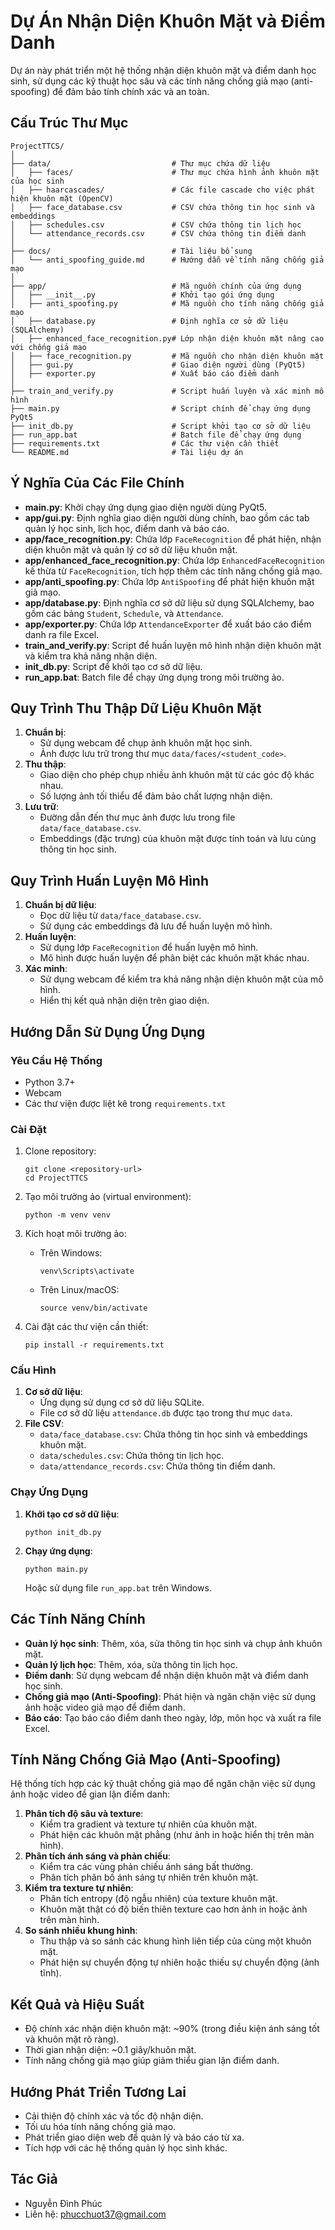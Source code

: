 # Dự Án Nhận Diện Khuôn Mặt và Điểm Danh

Dự án này phát triển một hệ thống nhận diện khuôn mặt và điểm danh học sinh, sử dụng các kỹ thuật học sâu và các tính năng chống giả mạo (anti-spoofing) để đảm bảo tính chính xác và an toàn.

## Cấu Trúc Thư Mục

```
ProjectTTCS/
│
├── data/                           # Thư mục chứa dữ liệu
│   ├── faces/                      # Thư mục chứa hình ảnh khuôn mặt của học sinh
│   ├── haarcascades/               # Các file cascade cho việc phát hiện khuôn mặt (OpenCV)
│   ├── face_database.csv           # CSV chứa thông tin học sinh và embeddings
│   ├── schedules.csv               # CSV chứa thông tin lịch học
│   └── attendance_records.csv      # CSV chứa thông tin điểm danh
│
├── docs/                           # Tài liệu bổ sung
│   └── anti_spoofing_guide.md      # Hướng dẫn về tính năng chống giả mạo
│
├── app/                            # Mã nguồn chính của ứng dụng
│   ├── __init__.py                 # Khởi tạo gói ứng dụng
│   ├── anti_spoofing.py            # Mã nguồn cho tính năng chống giả mạo
│   ├── database.py                 # Định nghĩa cơ sở dữ liệu (SQLAlchemy)
│   ├── enhanced_face_recognition.py# Lớp nhận diện khuôn mặt nâng cao với chống giả mạo
│   ├── face_recognition.py         # Mã nguồn cho nhận diện khuôn mặt
│   ├── gui.py                      # Giao diện người dùng (PyQt5)
│   ├── exporter.py                 # Xuất báo cáo điểm danh
│
├── train_and_verify.py             # Script huấn luyện và xác minh mô hình
├── main.py                         # Script chính để chạy ứng dụng PyQt5
├── init_db.py                      # Script khởi tạo cơ sở dữ liệu
├── run_app.bat                     # Batch file để chạy ứng dụng
├── requirements.txt                # Các thư viện cần thiết
└── README.md                       # Tài liệu dự án
```

## Ý Nghĩa Của Các File Chính

- **main.py**: Khởi chạy ứng dụng giao diện người dùng PyQt5.
- **app/gui.py**: Định nghĩa giao diện người dùng chính, bao gồm các tab quản lý học sinh, lịch học, điểm danh và báo cáo.
- **app/face_recognition.py**: Chứa lớp `FaceRecognition` để phát hiện, nhận diện khuôn mặt và quản lý cơ sở dữ liệu khuôn mặt.
- **app/enhanced_face_recognition.py**: Chứa lớp `EnhancedFaceRecognition` kế thừa từ `FaceRecognition`, tích hợp thêm các tính năng chống giả mạo.
- **app/anti_spoofing.py**: Chứa lớp `AntiSpoofing` để phát hiện khuôn mặt giả mạo.
- **app/database.py**: Định nghĩa cơ sở dữ liệu sử dụng SQLAlchemy, bao gồm các bảng `Student`, `Schedule`, và `Attendance`.
- **app/exporter.py**: Chứa lớp `AttendanceExporter` để xuất báo cáo điểm danh ra file Excel.
- **train_and_verify.py**: Script để huấn luyện mô hình nhận diện khuôn mặt và kiểm tra khả năng nhận diện.
- **init_db.py**: Script để khởi tạo cơ sở dữ liệu.
- **run_app.bat**: Batch file để chạy ứng dụng trong môi trường ảo.

## Quy Trình Thu Thập Dữ Liệu Khuôn Mặt

1.  **Chuẩn bị**:
    -   Sử dụng webcam để chụp ảnh khuôn mặt học sinh.
    -   Ảnh được lưu trữ trong thư mục `data/faces/<student_code>`.
2.  **Thu thập**:
    -   Giao diện cho phép chụp nhiều ảnh khuôn mặt từ các góc độ khác nhau.
    -   Số lượng ảnh tối thiểu để đảm bảo chất lượng nhận diện.
3.  **Lưu trữ**:
    -   Đường dẫn đến thư mục ảnh được lưu trong file `data/face_database.csv`.
    -   Embeddings (đặc trưng) của khuôn mặt được tính toán và lưu cùng thông tin học sinh.

## Quy Trình Huấn Luyện Mô Hình

1.  **Chuẩn bị dữ liệu**:
    -   Đọc dữ liệu từ `data/face_database.csv`.
    -   Sử dụng các embeddings đã lưu để huấn luyện mô hình.
2.  **Huấn luyện**:
    -   Sử dụng lớp `FaceRecognition` để huấn luyện mô hình.
    -   Mô hình được huấn luyện để phân biệt các khuôn mặt khác nhau.
3.  **Xác minh**:
    -   Sử dụng webcam để kiểm tra khả năng nhận diện khuôn mặt của mô hình.
    -   Hiển thị kết quả nhận diện trên giao diện.

## Hướng Dẫn Sử Dụng Ứng Dụng

### Yêu Cầu Hệ Thống

-   Python 3.7+
-   Webcam
-   Các thư viện được liệt kê trong `requirements.txt`

### Cài Đặt

1.  Clone repository:

    ```
    git clone <repository-url>
    cd ProjectTTCS
    ```
2.  Tạo môi trường ảo (virtual environment):

    ```
    python -m venv venv
    ```
3.  Kích hoạt môi trường ảo:

    -   Trên Windows:

        ```
        venv\Scripts\activate
        ```
    -   Trên Linux/macOS:

        ```
        source venv/bin/activate
        ```
4.  Cài đặt các thư viện cần thiết:

    ```
    pip install -r requirements.txt
    ```

### Cấu Hình

1.  **Cơ sở dữ liệu**:
    -   Ứng dụng sử dụng cơ sở dữ liệu SQLite.
    -   File cơ sở dữ liệu `attendance.db` được tạo trong thư mục `data`.
2.  **File CSV**:
    -   `data/face_database.csv`: Chứa thông tin học sinh và embeddings khuôn mặt.
    -   `data/schedules.csv`: Chứa thông tin lịch học.
    -   `data/attendance_records.csv`: Chứa thông tin điểm danh.

### Chạy Ứng Dụng

1.  **Khởi tạo cơ sở dữ liệu**:

    ```
    python init_db.py
    ```
2.  **Chạy ứng dụng**:

    ```
    python main.py
    ```

    Hoặc sử dụng file `run_app.bat` trên Windows.

## Các Tính Năng Chính

-   **Quản lý học sinh**: Thêm, xóa, sửa thông tin học sinh và chụp ảnh khuôn mặt.
-   **Quản lý lịch học**: Thêm, xóa, sửa thông tin lịch học.
-   **Điểm danh**: Sử dụng webcam để nhận diện khuôn mặt và điểm danh học sinh.
-   **Chống giả mạo (Anti-Spoofing)**: Phát hiện và ngăn chặn việc sử dụng ảnh hoặc video giả mạo để điểm danh.
-   **Báo cáo**: Tạo báo cáo điểm danh theo ngày, lớp, môn học và xuất ra file Excel.

## Tính Năng Chống Giả Mạo (Anti-Spoofing)

Hệ thống tích hợp các kỹ thuật chống giả mạo để ngăn chặn việc sử dụng ảnh hoặc video để gian lận điểm danh:

1.  **Phân tích độ sâu và texture**:
    -   Kiểm tra gradient và texture tự nhiên của khuôn mặt.
    -   Phát hiện các khuôn mặt phẳng (như ảnh in hoặc hiển thị trên màn hình).
2.  **Phân tích ánh sáng và phản chiếu**:
    -   Kiểm tra các vùng phản chiếu ánh sáng bất thường.
    -   Phân tích phân bố ánh sáng tự nhiên trên khuôn mặt.
3.  **Kiểm tra texture tự nhiên**:
    -   Phân tích entropy (độ ngẫu nhiên) của texture khuôn mặt.
    -   Khuôn mặt thật có độ biến thiên texture cao hơn ảnh in hoặc ảnh trên màn hình.
4.  **So sánh nhiều khung hình**:
    -   Thu thập và so sánh các khung hình liên tiếp của cùng một khuôn mặt.
    -   Phát hiện sự chuyển động tự nhiên hoặc thiếu sự chuyển động (ảnh tĩnh).

## Kết Quả và Hiệu Suất

-   Độ chính xác nhận diện khuôn mặt: \~90% (trong điều kiện ánh sáng tốt và khuôn mặt rõ ràng).
-   Thời gian nhận diện: \~0.1 giây/khuôn mặt.
-   Tính năng chống giả mạo giúp giảm thiểu gian lận điểm danh.

## Hướng Phát Triển Tương Lai

-   Cải thiện độ chính xác và tốc độ nhận diện.
-   Tối ưu hóa tính năng chống giả mạo.
-   Phát triển giao diện web để quản lý và báo cáo từ xa.
-   Tích hợp với các hệ thống quản lý học sinh khác.

## Tác Giả

-   Nguyễn Đình Phúc
-   Liên hệ: phucchuot37@gmail.com